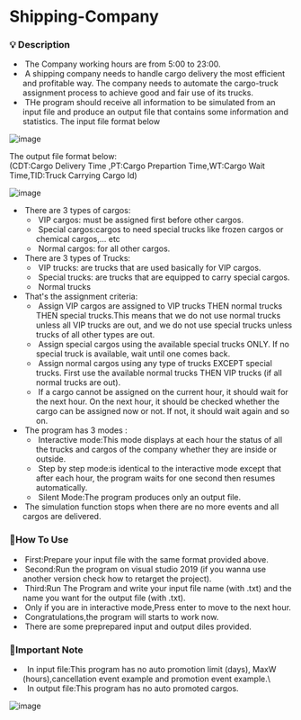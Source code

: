 # Shipping-Company

<h3>💡 Description</h3>
<div>

- &nbsp;The Company working hours are from 5:00 to 23:00.
- &nbsp;A shipping company needs to handle cargo delivery the most efficient and profitable way.
The company needs to automate the cargo-truck assignment process to achieve good and fair use
of its trucks.
- &nbsp;THe program should receive all information to be simulated from an input file and
produce an output file that contains some information and statistics.
The input file format below

![image](https://user-images.githubusercontent.com/110634473/193276464-d69f45fd-de4a-4336-9de2-5c4e2f075cb6.png)

The output file format below:  
(CDT:Cargo Delivery Time ,PT:Cargo Prepartion Time,WT:Cargo Wait Time,TID:Truck Carrying Cargo Id)

![image](https://user-images.githubusercontent.com/110634473/193277467-714560b1-30fa-45a7-aecc-e1a83ccf2d56.png)


- &nbsp;There are 3 types of cargos:
  - &nbsp;VIP cargos: must be assigned first before other cargos.
  - &nbsp;Special cargos:cargos to need special trucks like frozen cargos or chemical cargos,... etc
  - &nbsp;Normal cargos: for all other cargos.
- &nbsp;There are 3 types of Trucks:
  - &nbsp;VIP trucks: are trucks that are used basically for VIP cargos.
  - &nbsp;Special trucks: are trucks that are equipped to carry special cargos.
  - &nbsp;Normal trucks
 - &nbsp;That's the assignment criteria:
   - &nbsp;Assign VIP cargos are assigned to VIP trucks THEN normal
trucks THEN special trucks.This means that we do not use normal trucks unless
all VIP trucks are out, and we do not use special trucks unless trucks of all other
types are out.
   - &nbsp;Assign special cargos using the available special trucks ONLY. If no
special truck is available, wait until one comes back.
   - &nbsp;Assign normal cargos using any type of trucks EXCEPT special trucks.
First use the available normal trucks THEN VIP trucks (if all normal trucks are
out).
   - &nbsp;If a cargo cannot be assigned on the current hour, it should wait for the next
hour. On the next hour, it should be checked whether the cargo can be assigned
now or not. If not, it should wait again and so on. 
- &nbsp;The program has 3 modes :
  - &nbsp;Interactive mode:This mode displays at each hour the status of all the trucks and cargos of the company whether they are inside or outside.
  - &nbsp;Step by step mode:is identical to the interactive mode except that after
each hour, the program waits for one second then resumes automatically.
  - &nbsp;Silent Mode:The program produces only an output file.
 - &nbsp;The simulation function stops when there are no more events and all cargos
are delivered.
 </div>

<h3>🔧How To Use</h3>

 - &nbsp;First:Prepare your input file with the same format provided above.
 - &nbsp;Second:Run the program on visual studio 2019 (if you wanna use another version check how to retarget the project).
 - &nbsp;Third:Run The Program and write your input file name (with .txt) and the name you want for the output file (with .txt).
 - &nbsp;Only if you are in interactive mode,Press enter to move to the next hour.
 - &nbsp;Congratulations,the program will starts to work now.
 - &nbsp;There are some preprepared input and output diles provided.

<h3>🧨Important Note</h3>

- &nbsp; In input file:This program has no auto promotion limit (days), MaxW (hours),cancellation event example and promotion event example.\
- &nbsp; In output file:This program has no auto promoted cargos.
 
 ![image](https://user-images.githubusercontent.com/110634473/193285493-d79d6424-7aed-48c7-bd1d-c957e253eccc.png)


 
















